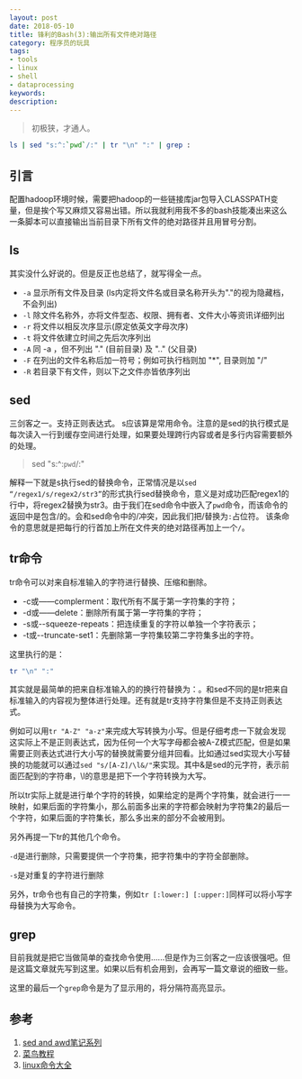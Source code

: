 ```yaml
---
layout: post
date: 2018-05-10
title: 锋利的Bash(3):输出所有文件绝对路径
category: 程序员的玩具
tags: 
- tools
- linux
- shell
- dataprocessing
keywords: 
description: 
---
```


> 初极狭，才通人。

```bash
ls | sed "s:^:`pwd`/:" | tr "\n" ":" | grep :
```

## 引言

配置hadoop环境时候，需要把hadoop的一些链接库jar包导入CLASSPATH变量，但是挨个写又麻烦又容易出错。所以我就利用我不多的bash技能凑出来这么一条脚本可以直接输出当前目录下所有文件的绝对路径并且用冒号分割。

## ls

其实没什么好说的。但是反正也总结了，就写得全一点。

- `-a` 显示所有文件及目录 (ls内定将文件名或目录名称开头为"."的视为隐藏档，不会列出)
- `-l` 除文件名称外，亦将文件型态、权限、拥有者、文件大小等资讯详细列出
- `-r` 将文件以相反次序显示(原定依英文字母次序)
- `-t` 将文件依建立时间之先后次序列出
- `-A` 同 -a ，但不列出 "." (目前目录) 及 ".." (父目录)
- `-F` 在列出的文件名称后加一符号；例如可执行档则加 "*", 目录则加 "/"
- `-R` 若目录下有文件，则以下之文件亦皆依序列出

## sed

三剑客之一。支持正则表达式。
s应该算是常用命令。注意的是sed的执行模式是每次读入一行到缓存空间进行处理，如果要处理跨行内容或者是多行内容需要额外的处理。
> sed "s:^:`pwd`/:"

解释一下就是s执行sed的替换命令，正常情况是以`sed “/regex1/s/regex2/str3”`的形式执行sed替换命令，意义是对成功匹配regex1的行中，将regex2替换为str3。由于我们在sed命令中嵌入了`pwd`命令，而该命令的返回中是包含/的。会和sed命令中的/冲突，因此我们把/替换为`:`占位符。
该条命令的意思就是把每行的行首加上所在文件夹的绝对路径再加上一个`/`。

## tr命令

tr命令可以对来自标准输入的字符进行替换、压缩和删除。

<!-- more -->

- -c或——complerment：取代所有不属于第一字符集的字符；
- -d或——delete：删除所有属于第一字符集的字符；
- -s或--squeeze-repeats：把连续重复的字符以单独一个字符表示；
- -t或--truncate-set1：先删除第一字符集较第二字符集多出的字符。

这里执行的是：

```bash
tr "\n" ":"
```

其实就是最简单的把来自标准输入的的换行符替换为：。和sed不同的是tr把来自标准输入的内容视为整体进行处理。还有就是tr支持字符集但是不支持正则表达式。

例如可以用`tr "A-Z" "a-z"`来完成大写转换为小写。但是仔细考虑一下就会发现这实际上不是正则表达式，因为任何一个大写字母都会被A-Z模式匹配，但是如果需要正则表达式进行大小写的替换就需要分组并回看。比如通过sed实现大小写替换的功能就可以通过`sed "s/[A-Z]/\l&/"`来实现。其中&是sed的元字符，表示前面匹配到的字符串，\l的意思是把下一个字符转换为大写。

所以tr实际上就是进行单个字符的转换，如果给定的是两个字符集，就会进行一一映射，如果后面的字符集小，那么前面多出来的字符都会映射为字符集2的最后一个字符，如果后面的字符集长，那么多出来的部分不会被用到。

另外再提一下tr的其他几个命令。

`-d`是进行删除，只需要提供一个字符集，把字符集中的字符全部删除。

`-s`是对重复的字符进行删除

另外，tr命令也有自己的字符集，例如`tr [:lower:] [:upper:]`同样可以将小写字母替换为大写命令。

## grep

目前我就是把它当做简单的查找命令使用......但是作为三剑客之一应该很强吧。但是这篇文章就先写到这里。如果以后有机会用到，会再写一篇文章说的细致一些。

这里的最后一个`grep`命令是为了显示用的，将分隔符高亮显示。

## 参考

1. [sed and awd笔记系列](http://kodango.com/sed-and-awk-notes-part-1)
2. [菜鸟教程](http://www.runoob.com/linux/linux-comm-sed.html)
3. [linux命令大全](http://man.linuxde.net/tr)
